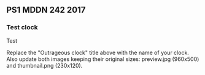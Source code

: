 ## PS1 MDDN 242 2017

### Test clock

Test

Replace the "Outrageous clock" title above with the name of
your clock. Also update both images keeping their original sizes:
preview.jpg (960x500) and thumbnail.png (230x120).